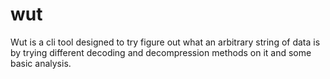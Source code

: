 # wut
Wut is a cli tool designed to try figure out what an arbitrary string of data is by trying different decoding and decompression methods on it and some basic analysis.


